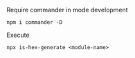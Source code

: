 Require commander in mode development

`npm i commander -D`

Execute

`npx is-hex-generate <module-name>`
